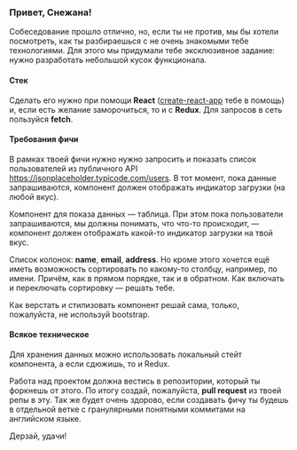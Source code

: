 ### Привет, Снежана!

Собеседование прошло отлично, но, если ты не против, мы бы хотели посмотреть, как ты разбираешься с не очень знакомыми тебе технологиями. Для этого мы придумали тебе эксклюзивное задание: нужно разработать небольшой кусок функционала.

#### Стек

Сделать его нужно при помощи **React** ([create-react-app](https://github.com/facebook/create-react-app) тебе в помощь) и, если есть желание заморочиться, то и с **Redux**. Для запросов в сеть пользуйся **fetch**.

#### Требования фичи

В рамках твоей фичи нужно нужно запросить и показать список пользователей из публичного API https://jsonplaceholder.typicode.com/users. В тот момент, пока данные запрашиваются, компонент должен отображать индикатор загрузки (на любой вкус).

Компонент для показа данных — таблица. При этом пока пользователи запрашиваются, мы должны понимать, что что-то происходит, — компонент должен отображать какой-то индикатор загрузки на твой вкус.

Список колонок: **name**, **email**, **address**. Но кроме этого хочется ещё иметь возможность сортировать по какому-то столбцу, например, по имени. Причём, как в прямом порядке, так и в обратном. Как включать и переключать сортировку — решать тебе.

Как верстать и стилизовать компонент решай сама, только, пожалуйста, не используй bootstrap. 

#### Всякое техническое

Для хранения данных можно использовать локальный стейт компонента, а если сдюжишь, то и Redux.

Работа над проектом должна вестись в репозитории, который ты форкнешь от этого. По итогу создай, пожалуйста, **pull request** из твоей репы в эту. Так же будет очень здорово, если создавать фичу ты будешь в отдельной ветке с гранулярными понятными коммитами на английском языке.

Дерзай, удачи!

